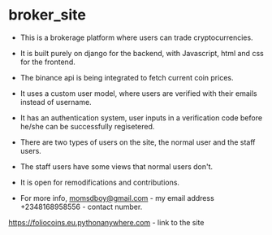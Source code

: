# broker_site
+ This is a brokerage platform where users can trade cryptocurrencies.
+ It is built purely on django for the backend, with Javascript, html and css for the frontend.
  
+ The binance api is being integrated to fetch current coin prices.
  
+ It uses a custom user model, where users are verified with their emails instead of username.
+ It has an authentication system, user inputs in a verification code before he/she can be successfully regisetered.
+ There are two types of users on the site, the normal user and the staff users.
+ The staff users have some views that normal users don't.

+ It is open for remodifications and contributions.
+ For more info, momsdboy@gmail.com - my email address +2348168958556 - contact number.

https://foliocoins.eu.pythonanywhere.com - link to the site
